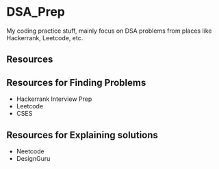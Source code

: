 # DSA_Prep

My coding practice stuff, mainly focus on DSA problems from places like Hackerrank, Leetcode, etc.

## Resources

## Resources for Finding Problems

- Hackerrank Interview Prep
- Leetcode
- CSES

## Resources for Explaining solutions

- Neetcode
- DesignGuru
